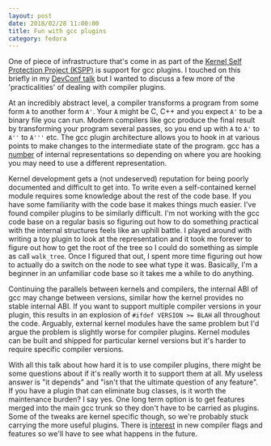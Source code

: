 ```yaml
---
layout: post
date: 2018/02/28 11:00:00
title: Fun with gcc plugins
category: fedora
---
```

One of piece of infrastructure that's come in as part of the
[Kernel Self Protection Project (KSPP)](https://kernsec.org/wiki/index.php/Kernel_Self_Protection_Project)
is support for gcc plugins. I touched on this briefly in my [DevConf talk](https://www.youtube.com/watch?v=x3hOcneZjiE)
but I wanted to discuss a few more of the 'practicalities' of dealing with
compiler plugins.

At an incredibly abstract level, a compiler transforms a program from some form
`A` to another form `A'`. Your `A` might be C, C++ and you expect `A'` to be
a binary file you can run. Modern compilers like gcc produce the final result
by transforming your program several passes, so you end up with `A` to `A'` to
`A''` to `A'''` etc. The gcc plugin architecture allows you to hook in at
various points to make changes to the intermediate state of the program.
gcc has a [number](https://gcc.gnu.org/onlinedocs/gccint/index.html) of
internal representations so depending on where you are hooking you may need
to use a different representation.

Kernel development gets a (not undeserved) reputation for being poorly
documented and difficult to get into. To write even a self-contained kernel
module requires some knowledge about the rest of the code base. If you have
some familiarity with the code base it makes things much easier. I've found
compiler plugins to be similarly difficult. I'm not working with the gcc
code base on a regular basis so figuring out how to do something practical
with the internal structures feels like an uphill battle. I played around
with writing a toy plugin to look at the representation and it took me
forever to figure out how to get the root of the tree so I could do something
as simple as call `walk_tree`. Once I figured that out, I spent more time
figuring out how to actually do a switch on the node to see what type it was.
Basically, I'm a beginner in an unfamiliar code base so it takes me a while
to do anything.

Continuing the parallels between kernels and compilers, the internal ABI of
gcc may change between versions, similar how the kernel provides no stable
internal ABI. If you want to support multiple compiler versions in your plugin,
this results in an explosion of `#ifdef VERSION >= BLAH` all throughout the
code. Arguably, external kernel modules have the same problem but I'd argue
the problem is slightly worse for compiler plugins. Kernel modules can be
built and shipped for particular kernel versions but it's harder to require
specific compiler versions.

With all this talk about how hard it is to use compiler plugins, there might
be some questions about if it's really worth it to support them at all. My
useless answer is "it depends" and "isn't that the ultimate question of any
feature". If you have a plugin that can eliminate bug classes, is it worth
the maintenance burden? I say yes. One long term option is to get features
merged into the main gcc trunk so they don't have to be carried as plugins.
Some of the tweaks are kernel specific though, so we're probably stuck carrying
the more useful plugins.
There is [interest](http://www.openwall.com/lists/kernel-hardening/2018/02/27/33)
in new compiler flags and features so we'll have to see what happens in the
future.
